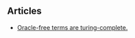 ## Articles

- [Oracle-free terms are turing-complete.](0000-oracle-free-terms-are-turing-complete)
